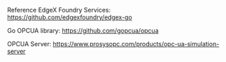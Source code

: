 Reference
EdgeX Foundry Services: https://github.com/edgexfoundry/edgex-go

Go OPCUA library: https://github.com/gopcua/opcua

OPCUA Server: https://www.prosysopc.com/products/opc-ua-simulation-server


